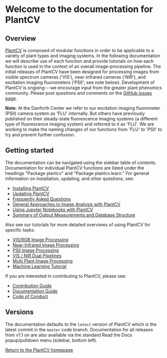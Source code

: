 # Welcome to the documentation for PlantCV

## Overview

[PlantCV](http://plantcv.danforthcenter.org) is composed of modular functions in order to be applicable to a 
variety of plant types and imaging systems. In the following documentation we will describe use of each function and 
provide tutorials on how each function is used in the context of an overall image-processing pipeline. The initial 
releases of PlantCV have been designed for processing images from visible spectrum cameras ('VIS'), near-infrared 
cameras ('NIR'), and excitation imaging fluorometers ('PSII'; see note below). Development of PlantCV is 
ongoing---we encourage input from the greater plant phenomics community. Please post questions and comments on the 
[GitHub issues page](https://github.com/danforthcenter/plantcv/issues).

**Note**: At the Danforth Center we refer to our excitation imaging 
fluorometer (PSII) camera system as 'FLU' internally. But others have 
previously published on their steady-state fluorescence imaging systems 
(a different type of fluorescence imaging system) and referred to it as 
'FLU'. We are working to make the naming changes of our functions from 
'FLU' to 'PSII' to try and prevent further confusion.

## Getting started

The documentation can be navigated using the sidebar table of contents. Documentation for individual PlantCV functions
are listed under the headings "Package plantcv" and "Package plantcv.learn." For general information on installation,
updating, and other questions, see:

* [Installing PlantCV](installation.md)
* [Updating PlantCV](updating.md)
* [Frequently Asked Questions](faq.md)
* [General Approaches to Image Analysis with PlantCV](analysis_approach.md)
* [Using Jupyter Notebooks with PlantCV](jupyter.md)
* [Summary of Output Measurements and Database Structure](output_measurements.md)

Also see our tutorials for more detailed overviews of using PlantCV for specific tasks:

*  [VIS/RGB Image Processing](vis_tutorial.md)
*  [Near-Infrared Image Processing](nir_tutorial.md)
*  [PSII Image Processing](psII_tutorial.md)
*  [VIS / NIR Dual Pipelines](vis_nir_tutorial.md)
*  [Multi Plant Image Processing](multi-plant_tutorial.md)
*  [Machine Learning Tutorial](machine_learning_tutorial.md)

If you are interested in contributing to PlantCV, please see:

* [Contribution Guide](CONTRIBUTING.md)
* [Documentation Guide](documentation.md)
* [Code of Conduct](CODE_OF_CONDUCT.md)

## Versions

The documentation defaults to the `latest` version of PlantCV which is the latest
commit in the `master` code branch.
Documentation for all releases from v1.1 on are also available
via the standard Read the Docs popup/pulldown menu (sidebar, bottom left).

[Return to the PlantCV homepage](http://plantcv.danforthcenter.org)
